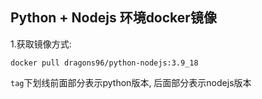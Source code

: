 ## Python + Nodejs 环境docker镜像

1.获取镜像方式: 
```shell
docker pull dragons96/python-nodejs:3.9_18
```
`tag`下划线前面部分表示python版本, 后面部分表示nodejs版本

